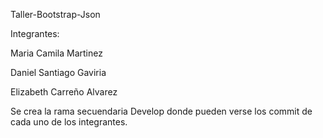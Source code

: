 Taller-Bootstrap-Json

Integrantes:

Maria Camila Martinez

Daniel Santiago Gaviria

Elizabeth Carreño Alvarez

Se crea la rama secuendaria Develop donde pueden verse los commit de cada uno de los integrantes.